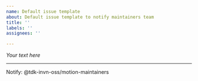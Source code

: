 ```yaml
---
name: Default issue template
about: Default issue template to notify maintainers team
title: ''
labels: ''
assignees: ''

---
```


_Your text here_

---
Notify: @tdk-invn-oss/motion-maintainers

